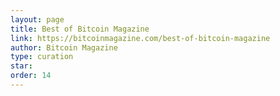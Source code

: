 ```yaml
---
layout: page
title: Best of Bitcoin Magazine
link: https://bitcoinmagazine.com/best-of-bitcoin-magazine
author: Bitcoin Magazine
type: curation
star: 
order: 14
---
```

